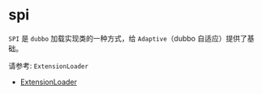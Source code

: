 # spi

`SPI` 是 `dubbo` 加载实现类的一种方式，给 `Adaptive`（dubbo 自适应）提供了基础。

请参考: `ExtensionLoader`

- [ExtensionLoader](dubbo-extension-loader.md)